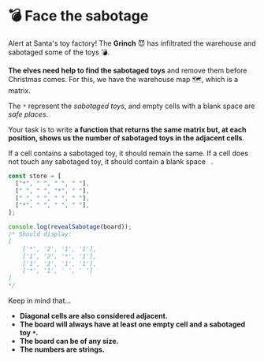 # 💣 Face the sabotage

Alert at Santa's toy factory! The **Grinch** 😈 has infiltrated the warehouse and sabotaged some of the toys 💣.

**The elves need help to find the sabotaged toys** and remove them before Christmas comes. For this, we have the warehouse map 🗺️, which is a matrix.

The `*` represent the _sabotaged toys_, and empty cells with a blank space are _safe places_.

Your task is to write **a function that returns the same matrix but, at each position, shows us the number of sabotaged toys in the adjacent cells**.

If a cell contains a sabotaged toy, it should remain the same. If a cell does not touch any sabotaged toy, it should contain a blank space ` `.

```javascript
const store = [
  ["*", " ", " ", " "],
  [" ", " ", "*", " "],
  [" ", " ", " ", " "],
  ["*", " ", " ", " "],
];

console.log(revealSabotage(board));
/* Should display:
[
    ['*', '2', '1', '1'],
    ['1', '2', '*', '1'],
    ['1', '2', '1', '1'],
    ['*', '1', ' ', ' ']
]
*/
```

Keep in mind that…

- **Diagonal cells are also considered adjacent.**
- **The board will always have at least one empty cell and a sabotaged toy `*`.**
- **The board can be of any size.**
- **The numbers are strings.**
